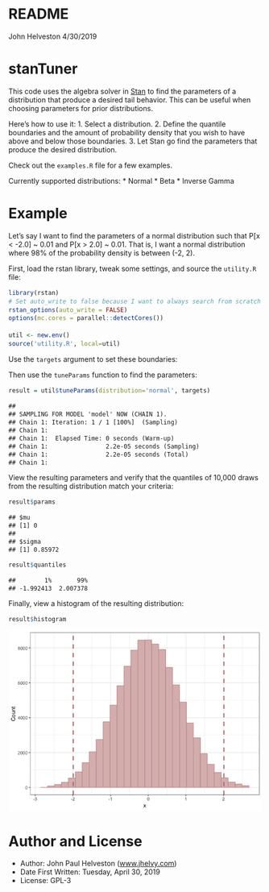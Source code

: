 README
================
John Helveston
4/30/2019

# stanTuner

This code uses the algebra solver in [Stan](https://mc-stan.org/) to
find the parameters of a distribution that produce a desired tail
behavior. This can be useful when choosing parameters for prior
distributions.

Here’s how to use it: 1. Select a distribution. 2. Define the quantile
boundaries and the amount of probability density that you wish to have
above and below those boundaries. 3. Let Stan go find the parameters
that produce the desired distribution.

Check out the `examples.R` file for a few examples.

Currently supported distributions: \* Normal \* Beta \* Inverse Gamma

# Example

Let’s say I want to find the parameters of a normal distribution such
that P\[x \< -2.0\] ~ 0.01 and P\[x \> 2.0\] ~ 0.01. That is, I want a
normal distribution where 98% of the probability density is between (-2,
2).

First, load the rstan library, tweak some settings, and source the
`utility.R` file:

``` r
library(rstan)
# Set auto_write to false because I want to always search from scratch
rstan_options(auto_write = FALSE)
options(mc.cores = parallel::detectCores())

util <- new.env()
source('utility.R', local=util)
```

Use the `targets` argument to set these boundaries:

Then use the `tuneParams` function to find the parameters:

``` r
result = util$tuneParams(distribution='normal', targets)
```

    ## 
    ## SAMPLING FOR MODEL 'model' NOW (CHAIN 1).
    ## Chain 1: Iteration: 1 / 1 [100%]  (Sampling)
    ## Chain 1: 
    ## Chain 1:  Elapsed Time: 0 seconds (Warm-up)
    ## Chain 1:                2.2e-05 seconds (Sampling)
    ## Chain 1:                2.2e-05 seconds (Total)
    ## Chain 1:

View the resulting parameters and verify that the quantiles of 10,000
draws from the resulting distribution match your criteria:

``` r
result$params
```

    ## $mu
    ## [1] 0
    ## 
    ## $sigma
    ## [1] 0.85972

``` r
result$quantiles
```

    ##        1%       99% 
    ## -1.992413  2.007378

Finally, view a histogram of the resulting distribution:

``` r
result$histogram
```

![](README_files/figure-gfm/unnamed-chunk-5-1.png)<!-- -->

# Author and License

  - Author: John Paul Helveston (www.jhelvy.com)
  - Date First Written: Tuesday, April 30, 2019
  - License: GPL-3
